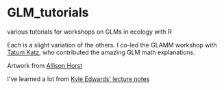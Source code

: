 # GLM_tutorials
various tutorials for workshops on GLMs in ecology with R

Each is a slight variation of the others. I co-led the GLAMM workshop with [Tatum Katz](https://tatumskatz.weebly.com/), who contributed the amazing GLM math explanations.

Artwork from [Allison Horst](https://github.com/allisonhorst/stats-illustrations)

I've learned a lot from [Kyle Edwards' lecture notes](https://sites.google.com/site/kyleedwardsresearch/lecture-notes?authuser=0)
